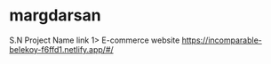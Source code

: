 # margdarsan

S.N     Project Name           link
1>      E-commerce website     https://incomparable-belekoy-f6ffd1.netlify.app/#/ 
